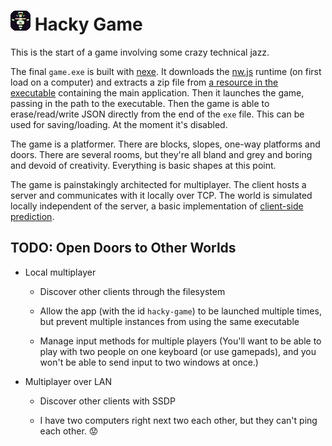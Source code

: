 
# ![](game/images/icon-32.png) Hacky Game

This is the start of a game involving some crazy technical jazz.

The final `game.exe` is built with [nexe][].
It downloads the [nw.js][] runtime (on first load on a computer) and extracts a zip file from [a resource in the executable][nexeres] containing the main application.
Then it launches the game, passing in the path to the executable.
Then the game is able to erase/read/write JSON directly from the end of the `exe` file.
This can be used for saving/loading.
At the moment it's disabled.

The game is a platformer.
There are blocks, slopes, one-way platforms and doors.
There are several rooms, but they're all bland and grey and boring and devoid of creativity.
Everything is basic shapes at this point.

The game is painstakingly architected for multiplayer.
The client hosts a server and communicates with it locally over TCP.
The world is simulated locally independent of the server,
a basic implementation of [client-side prediction][].


## TODO: Open Doors to Other Worlds

* Local multiplayer

	* Discover other clients through the filesystem

	* Allow the app (with the id `hacky-game`) to be launched multiple times,
	  but prevent multiple instances from using the same executable

	* Manage input methods for multiple players
	  (You'll want to be able to play with two people on one keyboard (or use gamepads),
	  and you won't be able to send input to two windows at once.)


* Multiplayer over LAN

	* Discover other clients with SSDP

	* I have two computers right next two each other, but they can't ping each other. :worried:


[nexe]: https://github.com/jaredallard/nexe
[nexeres]: https://github.com/jaredallard/nexe/pull/93
[nw.js]: https://github.com/nwjs/nw.js/
[client-side prediction]: https://en.wikipedia.org/wiki/Client-side_prediction
